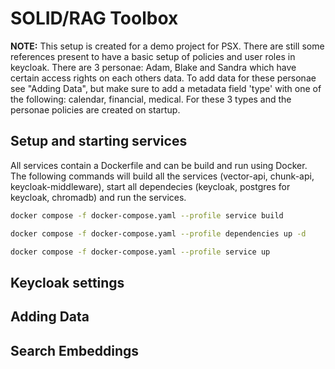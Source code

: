 # SOLID/RAG Toolbox

**NOTE:**
This setup is created for a demo project for PSX. There are still some references present to have a basic setup of policies and user roles in keycloak. There are 3 personae: Adam, Blake and Sandra which have certain access rights on each others data. To add data for these personae see "Adding Data", but make sure to add a metadata field 'type' with one of the following: calendar, financial, medical. For these 3 types and the personae policies are created on startup.

## Setup and starting services

All services contain a Dockerfile and can be build and run using Docker.
The following commands will build all the services (vector-api, chunk-api, keycloak-middleware),
start all dependecies (keycloak, postgres for keycloak, chromadb) and run the services.

```bash
docker compose -f docker-compose.yaml --profile service build

docker compose -f docker-compose.yaml --profile dependencies up -d

docker compose -f docker-compose.yaml --profile service up

```

## Keycloak settings

## Adding Data

## Search Embeddings
